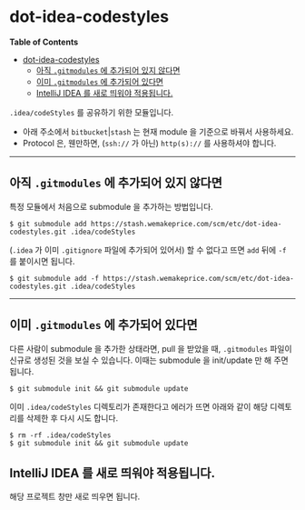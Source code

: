# dot-idea-codestyles

<!-- markdown-toc start - Don't edit this section. Run M-x markdown-toc-generate-toc again -->
**Table of Contents**

- [dot-idea-codestyles](#dot-idea-codestyles)
    - [아직 `.gitmodules` 에 추가되어 있지 않다면](#아직-gitmodules-에-추가되어-있지-않다면)
    - [이미 `.gitmodules` 에 추가되어 있다면](#이미-gitmodules-에-추가되어-있다면)
    - [IntelliJ IDEA 를 새로 띄워야 적용됩니다.](#intellij-idea-를-새로-띄워야-적용됩니다)

<!-- markdown-toc end -->
`.idea/codeStyles` 를 공유하기 위한 모듈입니다.

* 아래 주소에서 `bitbucket`|`stash` 는 현재 module 을 기준으로 바꿔서 사용하세요.
* Protocol 은, 웬만하면, (`ssh://` 가 아닌) `http(s)://` 를 사용하셔야 합니다.

----
## 아직 `.gitmodules` 에 추가되어 있지 않다면

특정 모듈에서 처음으로 submodule 을 추가하는 방법입니다.

```
$ git submodule add https://stash.wemakeprice.com/scm/etc/dot-idea-codestyles.git .idea/codeStyles
```

(`.idea` 가 이미 `.gitignore` 파일에 추가되어 있어서) 할 수 없다고 뜨면 `add` 뒤에 `-f` 를 붙이시면 됩니다.

```
$ git submodule add -f https://stash.wemakeprice.com/scm/etc/dot-idea-codestyles.git .idea/codeStyles
```

----
## 이미 `.gitmodules` 에 추가되어 있다면

다른 사람이 submodule 을 추가한 상태라면, pull 을 받았을 때, `.gitmodules` 파일이 신규로 생성된 것을 보실 수 있습니다. 이때는 submodule 을 init/update 만 해 주면 됩니다.

```
$ git submodule init && git submodule update
```

이미 `.idea/codeStyles` 디렉토리가 존재한다고 에러가 뜨면 아래와 같이 해당 디렉토리를 삭제한 후 다시 시도 합니다.

```
$ rm -rf .idea/codeStyles
$ git submodule init && git submodule update
```

## IntelliJ IDEA 를 새로 띄워야 적용됩니다.

해당 프로젝트 창만 새로 띄우면 됩니다.

